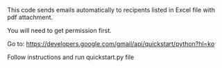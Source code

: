 This code sends emails automatically to recipents listed in Excel file with pdf attachment.

You will need to get permission first. 

Go to: https://developers.google.com/gmail/api/quickstart/python?hl=ko

Follow instructions and run quickstart.py file
